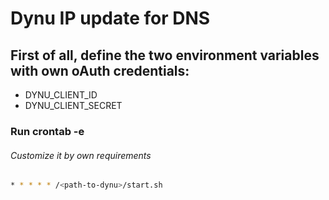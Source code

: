# Dynu IP update for DNS

## First of all, define the two environment variables with own oAuth credentials:

- DYNU_CLIENT_ID
- DYNU_CLIENT_SECRET

### Run crontab -e

###### Customize it by own requirements

```bash
* * * * * /<path-to-dynu>/start.sh
```

